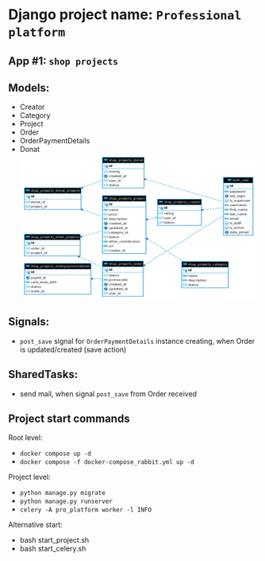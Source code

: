# Django project name: `Professional platform`


## App #1: `shop projects`
## Models:
- Creator
- Category
- Project
- Order
- OrderPaymentDetails
- Donat
![img.png](img.png)


## Signals:
- `post_save` signal for `OrderPaymentDetails` instance creating,
when Order is updated/created (save action)


## SharedTasks:
- send mail, when signal `post_save` from Order received 


## Project start commands
Root level:
- `docker compose up -d`
- `docker compose -f docker-compose_rabbit.yml up -d`

Project level:
- `python manage.py migrate`
- `python manage.py runserver`
- `celery -A pro_platform worker -l INFO`

Alternative start:
- bash start_project.sh
- bash start_celery.sh
